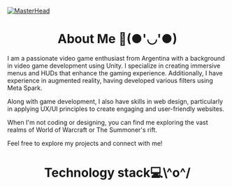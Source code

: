 [![MasterHead](https://i.imgur.com/MdhnHNa.png)](https://github.com/camitermine)

<div><h1 align = center>About Me 🌸(●'◡'●)</h1>

<p>I am a passionate video game enthusiast from Argentina with a background in video game development using Unity. I specialize in creating immersive menus and HUDs that enhance the gaming experience. Additionally, I have experience in augmented reality, having developed various filters using Meta Spark.

Along with game development, I also have skills in web design, particularly in applying UX/UI principles to create engaging and user-friendly websites.

When I'm not coding or designing, you can find me exploring the vast realms of World of Warcraft or The Summoner's rift.

Feel free to explore my projects and connect with me!</p></div>



<div><h1 align = center>Technology stack💻\^o^/</h1>
  




</div>
